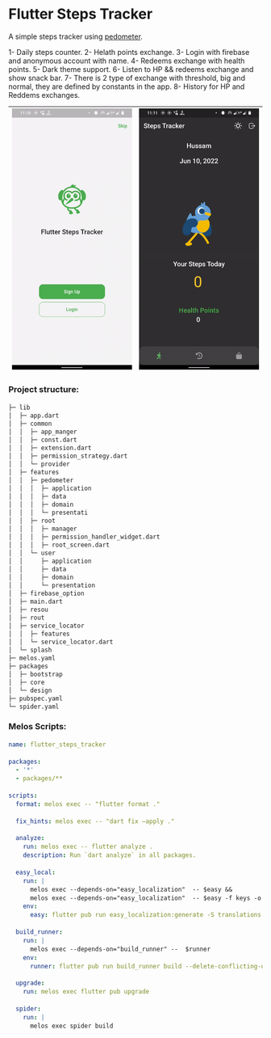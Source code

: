 # Flutter Steps Tracker

A simple steps tracker using [pedometer](https://pub.dev/packages/pedometer).

1- Daily steps counter.
2- Helath points exchange.
3- Login with firebase and anonymous account with name.
4- Redeems exchange with health points.
5- Dark theme support.
6- Listen to HP && redeems exchange and show snack bar.
7- There is 2 type of exchange with threshold, big and normal, they are defined by constants in the app.
8- History for HP and Reddems exchanges.


| ![gif1](gif1.gif) | ![gif2](gif2.gif) |
| -------------------- | --------------------- |
### Project structure:

```
├─ lib
│  ├─ app.dart
│  ├─ common
│  │  ├─ app_manger
│  │  ├─ const.dart
│  │  ├─ extension.dart
│  │  ├─ permission_strategy.dart
│  │  └─ provider
│  ├─ features
│  │  ├─ pedometer
│  │  │  ├─ application
│  │  │  ├─ data
│  │  │  ├─ domain
│  │  │  └─ presentati
│  │  ├─ root
│  │  │  ├─ manager
│  │  │  ├─ permission_handler_widget.dart
│  │  │  ├─ root_screen.dart
│  │  └─ user
│  │     ├─ application
│  │     ├─ data
│  │     ├─ domain
│  │     └─ presentation
│  ├─ firebase_option
│  ├─ main.dart
│  ├─ resou
│  ├─ rout
│  ├─ service_locator
│  │  ├─ features
│  │  └─ service_locator.dart
│  └─ splash
├─ melos.yaml
├─ packages
│  ├─ bootstrap
│  ├─ core
│  └─ design
├─ pubspec.yaml
└─ spider.yaml
```

### Melos Scripts:

```yaml
name: flutter_steps_tracker

packages:
  - '*'
  - packages/**

scripts:
  format: melos exec -- "flutter format ."

  fix_hints: melos exec -- "dart fix —apply ."

  analyze:
    run: melos exec -- flutter analyze .
    description: Run `dart analyze` in all packages.

  easy_local:
    run: |
      melos exec --depends-on="easy_localization"  -- $easy &&
      melos exec --depends-on="easy_localization"  -- $easy -f keys -o locale_keys.g.dart
    env:
      easy: flutter pub run easy_localization:generate -S translations

  build_runner:
    run: |
      melos exec --depends-on="build_runner" --  $runner
    env:
      runner: flutter pub run build_runner build --delete-conflicting-outputs

  upgrade:
    run: melos exec flutter pub upgrade

  spider:
    run: |
      melos exec spider build
```
